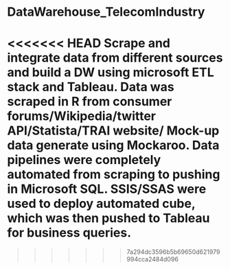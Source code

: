 # DataWarehouse_TelecomIndustry
<<<<<<< HEAD
Scrape and integrate data from different sources and build a DW using microsoft ETL stack and Tableau.
Data was scraped in R from consumer forums/Wikipedia/twitter API/Statista/TRAI website/ Mock-up data generate using Mockaroo. Data pipelines were completely automated from scraping to pushing in Microsoft SQL. SSIS/SSAS were used to deploy automated cube, which was then pushed to Tableau for business queries.
=======

>>>>>>> 7a294dc3596b5b69650d621979994cca2484d096
